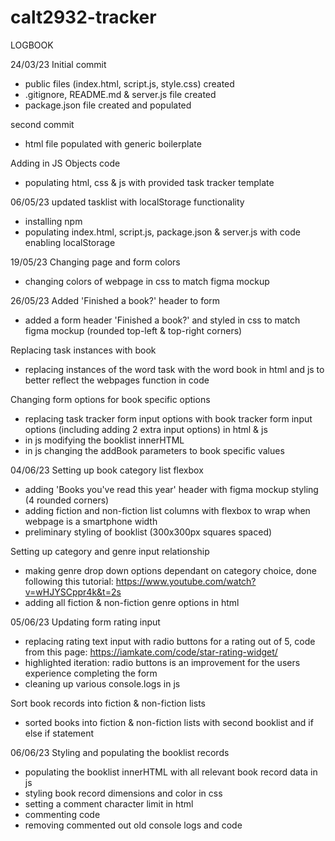 # calt2932-tracker

LOGBOOK

24/03/23
Initial commit
- public files (index.html, script.js, style.css) created
- .gitignore, README.md & server.js file created
- package.json file created and populated

second commit
- html file populated with generic boilerplate

Adding in JS Objects code
- populating html, css & js with provided task tracker template

06/05/23
updated tasklist with localStorage functionality
- installing npm
- populating index.html, script.js, package.json & server.js with code enabling localStorage

19/05/23
Changing page and form colors
- changing colors of webpage in css to match figma mockup

26/05/23
Added 'Finished a book?' header to form
- added a form header 'Finished a book?' and styled in css to match figma mockup (rounded top-left & top-right corners)

Replacing task instances with book
- replacing instances of the word task with the word book in html and js to better reflect the webpages function in code

Changing form options for book specific options
- replacing task tracker form input options with book tracker form input options (including adding 2 extra input options) in html & js
- in js modifying the booklist innerHTML
- in js changing the addBook parameters to book specific values

04/06/23
Setting up book category list flexbox
- adding 'Books you've read this year' header with figma mockup styling (4 rounded corners)
- adding fiction and non-fiction list columns with flexbox to wrap when webpage is a smartphone width
- preliminary styling of booklist (300x300px squares spaced)

Setting up category and genre input relationship
- making genre drop down options dependant on category choice, done following this tutorial: https://www.youtube.com/watch?v=wHJYSCppr4k&t=2s
- adding all fiction & non-fiction genre options in html

05/06/23
Updating form rating input
- replacing rating text input with radio buttons for a rating out of 5, code from this page: https://iamkate.com/code/star-rating-widget/
- highlighted iteration: radio buttons is an improvement for the users experience completing the form
- cleaning up various console.logs in js

Sort book records into fiction & non-fiction lists
- sorted books into fiction & non-fiction lists with second booklist and if else if statement

06/06/23
Styling and populating the booklist records
- populating the booklist innerHTML with all relevant book record data in js
- styling book record dimensions and color in css
- setting a comment character limit in html
- commenting code
- removing commented out old console logs and code